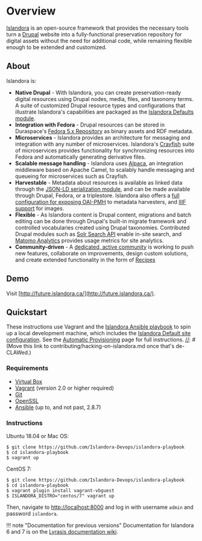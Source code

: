 # Overview

[Islandora](https://islandora.ca) is an open-source framework that provides the necessary tools turn a [Drupal](https://www.drupal.org) website into a fully-functional preservation repository for digital assets without the need for additional code, while remaining flexible enough to be extended and customized.

## About

Islandora is:

[//]: # (We should probably replace as many of the links in this section as possible with links to within this documentation, and make it clear which are internal links and which link out.) 
- **Native Drupal** - With Islandora, you can create preservation-ready digital resources using Drupal nodes, media, files, and taxonomy terms. A suite of customized Drupal resource types and configurations that illustrate Islandora's capabilities are packaged as the [Islandora Defaults module](https://github.com/Islandora/islandora_defaults).
- **Integration with Fedora** - Drupal resources can be stored in Duraspace's [Fedora 5.x Repository](https://wiki.duraspace.org/display/FF/Fedora+Repository+Home) as binary assets and RDF metadata.
- **Microservices** - Islandora provides an architecture for messaging and integration with any number of microservices. Islandora's [Crayfish](https://github.com/Islandora/crayfish) suite of microservices provides functionality for synchronizing resources into Fedora and automatically generating derivative files.
- **Scalable message handling** - Islandora uses [Alpaca](https://github.com/Islandora/Alpaca), an integration middleware based on Apache Camel, to scalably handle messaging and queueing for microservices such as Crayfish.
- **Harvestable** - Metadata about resources is available as linked data through the [JSON-LD serialization module](https://github.com/Islandora/jsonld), and can be made available through Drupal, Fedora, or a triplestore. Islandora also offers a [full configuration for exposing OAI-PMH](https://github.com/Islandora/islandora_defaults/tree/8.x-1.x/modules/islandora_oaipmh) to metadata harvesters, and [IIIF support](https://github.com/Islandora/islandora/tree/8.x-1.x/modules/islandora_iiif) for images.
- **Flexible** - As Islandora content is Drupal content, migrations and batch editing can be done through Drupal's built-in migrate framework and controlled vocabularies created using Drupal taxonomies. Contributed Drupal modules such as [Solr Search API](https://www.drupal.org/project/search_api_solr) enable in-site search, and [Matomo Analytics](https://www.drupal.org/project/matomo) provides usage metrics for site analytics.
- **Community-driven** - A [dedicated, active community](https://groups.google.com/forum/#!forum/islandora) is working to push new features, collaborate on improvements, design custom solutions, and create extended functionality in the form of [Recipes](https://github.com/Islandora-Labs/Islandora-Cookbook)

## Demo

Visit [http://future.islandora.ca/](http://future.islandora.ca/).

## Quickstart

These instructions use Vagrant and the [Islandora Ansible playbook](https://github.com/Islandora-Devops/islandora-playbook) to spin up a local development machine, which includes the [Islandora Default site configuration](https://github.com/Islandora/islandora_defaults). See the [Automatic Provisioning](installation/playbook/) page for full instructions.
[//]: # (Move this link to contributing/hacking-on-islandora.md once that's de-CLAWed.)


### Requirements
- [Virtual Box](https://www.virtualbox.org/)
- [Vagrant](https://www.vagrantup.com/) (version 2.0 or higher required)
- [Git](https://git-scm.com/)
- [OpenSSL](https://www.openssl.org/)
- [Ansible](https://www.ansible.com/community) (up to, and not past, 2.8.7)

### Instructions

Ubuntu 18.04 or Mac OS:
```console
$ git clone https://github.com/Islandora-Devops/islandora-playbook
$ cd islandora-playbook
$ vagrant up
```
CentOS 7:
```console
$ git clone https://github.com/Islandora-Devops/islandora-playbook
$ cd islandora-playbook
$ vagrant plugin install vagrant-vbguest
$ ISLANDORA_DISTRO="centos/7" vagrant up
```

Then, navigate to [http://localhost:8000](http://localhost:8000) and log in with username `admin` and password `islandora`.


!!! note "Documentation for previous versions"
    Documentation for Islandora 6 and 7 is on the [Lyrasis documentation wiki](https://wiki.lyrasis.org/display/ISLANDORA/Start).


